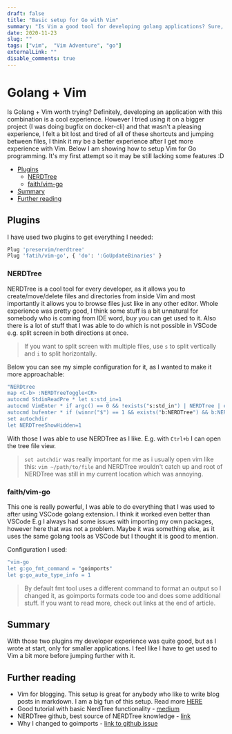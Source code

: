 ```yaml
---
draft: false
title: "Basic setup for Go with Vim"
summary: "Is Vim a good tool for developing golang applications? Sure, it may not be the best choice, but at the same time it is really fun to work this way, you will feel a bit like those cool hackers in a movies, which is nice."
date: 2020-11-23
slug: ""
tags: ["vim",  "Vim Adventure", "go"]
externalLink: ""
disable_comments: true
---
```


# Golang + Vim
Is Golang + Vim worth trying? Definitely, developing an application with this combination is a cool experience. However I tried using it on a bigger project (I was doing bugfix on docker-cli) and that wasn't a pleasing experience, I felt a bit lost and tired of all of these shortcuts and jumping between files, I think it my be a better experience after I get more experience with Vim. Below I am showing how to setup Vim for Go programming. It's my first attempt so it may be still lacking some features :D 


<!-- vim-markdown-toc GFM -->

* [Plugins](#plugins)
    * [NERDTree](#nerdtree)
    * [faith/vim-go](#faithvim-go)
* [Summary](#summary)
* [Further reading](#further-reading)

<!-- vim-markdown-toc -->

## Plugins

I have used two plugins to get everything I needed:
```bash
Plug 'preservim/nerdtree'
Plug 'fatih/vim-go', { 'do': ':GoUpdateBinaries' }
``` 

### NERDTree

NERDTree is a cool tool for every developer, as it allows you to create/move/delete files and directories from inside Vim and most importantly it allows you to browse files just like in any other editor. Whole experience was pretty good, I think some stuff is a bit unnatural for somebody who is coming from IDE word, buy you can get used to it. Also there is a lot of stuff that I was able to do which is not possible in VSCode e.g. split screen in both directions at once.

> If you want to split screen with multiple files, use `s` to split vertically and `i` to split horizontally.

Below you can see my simple configuration for it, as I wanted to make it more approachable:

```bash
"NERDtree
map <C-b> :NERDTreeToggle<CR>
autocmd StdinReadPre * let s:std_in=1
autocmd VimEnter * if argc() == 0 && !exists("s:std_in") | NERDTree | endif
autocmd bufenter * if (winnr("$") == 1 && exists("b:NERDTree") && b:NERDTree.isTabTree()) | q | endif
set autochdir
let NERDTreeShowHidden=1
```

With those I was able to use NERDTree as I like. E.g. with `Ctrl+b` I can open the tree file view. 

> `set autchdir` was really important for me as i usually open vim like this: `vim ~/path/to/file` and NERDTree wouldn't catch up and root of NERDTree was still in my current location which was annoying.

### faith/vim-go

This one is really powerful, I was able to do everything that I was used to after using VSCode golang extension. I think it worked even better than VSCode E.g I always had some issues with importing my own packages, however here that was not a problem. Maybe it was something else, as it uses the same golang tools as VSCode but I thought it is good to mention. 

Configuration I used:
```bash
"vim-go
let g:go_fmt_command = "goimports"
let g:go_auto_type_info = 1
```

> By default fmt tool uses a different command to format an output so I changed it, as goimports formats code too and does some additional stuff. If you want to read more, check out links at the end of article.

## Summary

With those two plugins my developer experience was quite good, but as I wrote at start, only for smaller applications. I feel like I have to get used to Vim a bit more before jumping further with it. 

## Further reading

- Vim for blogging. This setup is great for anybody who like to write blog posts in markdown. I am a big fun of this setup. Read more [HERE](/posts/vim/vim-setup-for-blogging/) 
- Good tutorial with basic NerdTree functionality - [medium](https://medium.com/usevim/nerd-tree-guide-bb22c803dcd2)
- NERDTree github, best source of NERDTree knowledge - [link](https://github.com/preservim/nerdtree)
- Why I changed to goimports - [link to github issue](https://github.com/fatih/vim-go/issues/207)

